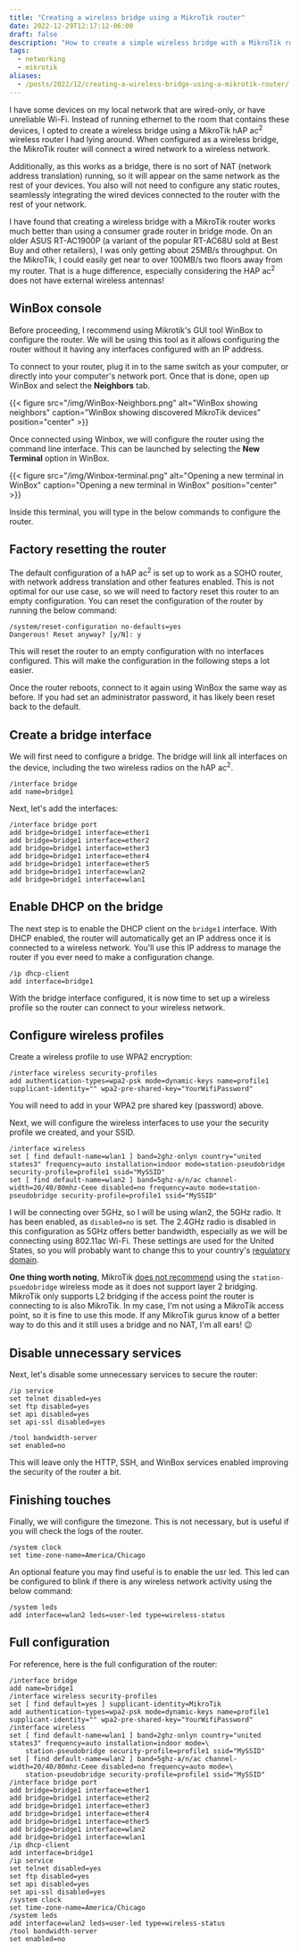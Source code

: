 ```yaml
---
title: "Creating a wireless bridge using a MikroTik router"
date: 2022-12-29T12:17:12-06:00
draft: false
description: "How to create a simple wireless bridge with a MikroTik router."
tags:
  - networking
  - mikrotik
aliases:
  - /posts/2022/12/creating-a-wireless-bridge-using-a-mikrotik-router/
---
```


I have some devices on my local network that are wired-only, or have unreliable
Wi-Fi. Instead of running ethernet to the room that contains these devices,
I opted to create a wireless bridge using a MikroTik hAP ac<sup>2</sup>
wireless router I had lying around. When configured as a wireless bridge, the
MikroTik router will connect a wired network to a wireless network.

<!-- more -->

Additionally, as this works as a bridge, there is no sort of NAT (network
address translation) running, so it will appear on the same network as the rest
of your devices. You also will not need to configure any static routes,
seamlessly integrating the wired devices connected to the router with the rest
of your network.

I have found that creating a wireless bridge with a MikroTik router works much
better than using a consumer grade router in bridge mode. On an older ASUS
RT-AC1900P (a variant of the popular RT-AC68U sold at Best Buy and other
retailers), I was only getting about 25MB/s throughput. On the MikroTik, I
could easily get near to over 100MB/s two floors away from my router. That is a
huge difference, especially considering the HAP ac<sup>2</sup> does not have
external wireless antennas!

## WinBox console

Before proceeding, I recommend using Mikrotik's GUI tool WinBox to configure
the router. We will be using this tool as it allows configuring the router
without it having any interfaces configured with an IP address. 

To connect to your router, plug it in to the same switch as your computer, or
directly into your computer's network port. Once that is done, open up WinBox
and select the **Neighbors** tab.

{{< figure
  src="/img/WinBox-Neighbors.png"
  alt="WinBox showing neighbors"
  caption="WinBox showing discovered MikroTik devices"
  position="center" >}}

Once connected using Winbox, we will configure the router using the command
line interface. This can be launched by selecting the **New Terminal** option
in WinBox.

{{< figure
  src="/img/Winbox-terminal.png"
  alt="Opening a new terminal in WinBox"
  caption="Opening a new terminal in WinBox"
  position="center" >}}

Inside this terminal, you will type in the below commands to configure the
router.

## Factory resetting the router

The default configuration of a hAP ac<sup>2</sup> is set up to work as a SOHO
router, with network address translation and other features enabled. This is
not optimal for our use case, so we will need to factory reset this router to
an empty configuration. You can reset the configuration of the router by
running the below command:

```
/system/reset-configuration no-defaults=yes
Dangerous! Reset anyway? [y/N]: y
```

This will reset the router to an empty configuration with no interfaces
configured. This will make the configuration in the following steps a lot
easier.

Once the router reboots, connect to it again using WinBox the same way as
before. If you had set an administrator password, it has likely been reset back
to the default.

## Create a bridge interface

We will first need to configure a bridge. The bridge will link all interfaces
on the device, including the two wireless radios on the hAP ac<sup>2</sup>.

```
/interface bridge
add name=bridge1
```

Next, let's add the interfaces:

```
/interface bridge port
add bridge=bridge1 interface=ether1
add bridge=bridge1 interface=ether2
add bridge=bridge1 interface=ether3
add bridge=bridge1 interface=ether4
add bridge=bridge1 interface=ether5
add bridge=bridge1 interface=wlan2
add bridge=bridge1 interface=wlan1
```

## Enable DHCP on the bridge

The next step is to enable the DHCP client on the `bridge1` interface. With
DHCP enabled, the router will automatically get an IP address once it is
connected to a wireless network. You'll use this IP address to manage the
router if you ever need to make a configuration change.

```
/ip dhcp-client
add interface=bridge1
```

With the bridge interface configured, it is now time to set up a wireless
profile so the router can connect to your wireless network.

## Configure wireless profiles

Create a wireless profile to use WPA2 encryption:

```
/interface wireless security-profiles
add authentication-types=wpa2-psk mode=dynamic-keys name=profile1 supplicant-identity="" wpa2-pre-shared-key="YourWifiPassword"
```

You will need to add in your WPA2 pre shared key (password) above. 

Next, we will configure the wireless interfaces to use your the security
profile we created, and your SSID.

```
/interface wireless
set [ find default-name=wlan1 ] band=2ghz-onlyn country="united states3" frequency=auto installation=indoor mode=station-pseudobridge security-profile=profile1 ssid="MySSID"
set [ find default-name=wlan2 ] band=5ghz-a/n/ac channel-width=20/40/80mhz-Ceee disabled=no frequency=auto mode=station-pseudobridge security-profile=profile1 ssid="MySSID"
```

I will be connecting over 5GHz, so I will be using wlan2, the 5GHz radio. It has
been enabled, as `disabled=no` is set. The 2.4GHz radio is disabled in this 
configuration as 5GHz offers better bandwidth, especially as we will be
connecting using 802.11ac Wi-Fi. These settings are used for the United States,
so you will probably want to change this to your country's
[regulatory domain][0].

**One thing worth noting**, MikroTik [does not recommend][1] using the
`station-psuedobridge` wireless mode as it does not support layer 2 bridging.
MikroTik only supports L2 bridging if the access point the router is connecting
to is also MikroTik. In my case, I'm not using a MikroTik access point, so it is
fine to use this mode. If any MikroTik gurus know of a better way to do this
and it still uses a bridge and no NAT, I'm all ears! 😉

## Disable unnecessary services

Next, let's disable some unnecessary services to secure the router:

```
/ip service
set telnet disabled=yes
set ftp disabled=yes
set api disabled=yes
set api-ssl disabled=yes

/tool bandwidth-server
set enabled=no
```

This will leave only the HTTP, SSH, and WinBox services enabled improving the
security of the router a bit.

## Finishing touches

Finally, we will configure the timezone. This is not necessary, but is useful if
you will check the logs of the router.

```
/system clock
set time-zone-name=America/Chicago
```

An optional feature you may find useful is to enable the usr led. This led can
be configured to blink if there is any wireless network activity using the
below command:

```
/system leds
add interface=wlan2 leds=user-led type=wireless-status
```

## Full configuration

For reference, here is the full configuration of the router:

```
/interface bridge
add name=bridge1
/interface wireless security-profiles
set [ find default=yes ] supplicant-identity=MikroTik
add authentication-types=wpa2-psk mode=dynamic-keys name=profile1 supplicant-identity="" wpa2-pre-shared-key="YourWifiPassword"
/interface wireless
set [ find default-name=wlan1 ] band=2ghz-onlyn country="united states3" frequency=auto installation=indoor mode=\
    station-pseudobridge security-profile=profile1 ssid="MySSID"
set [ find default-name=wlan2 ] band=5ghz-a/n/ac channel-width=20/40/80mhz-Ceee disabled=no frequency=auto mode=\
    station-pseudobridge security-profile=profile1 ssid="MySSID"
/interface bridge port
add bridge=bridge1 interface=ether1
add bridge=bridge1 interface=ether2
add bridge=bridge1 interface=ether3
add bridge=bridge1 interface=ether4
add bridge=bridge1 interface=ether5
add bridge=bridge1 interface=wlan2
add bridge=bridge1 interface=wlan1
/ip dhcp-client
add interface=bridge1
/ip service
set telnet disabled=yes
set ftp disabled=yes
set api disabled=yes
set api-ssl disabled=yes
/system clock
set time-zone-name=America/Chicago
/system leds
add interface=wlan2 leds=user-led type=wireless-status
/tool bandwidth-server
set enabled=no
```

[0]:https://networktik.com/mikrotik-frequency-modes/
[1]:https://wiki.mikrotik.com/wiki/Manual:Wireless_Station_Modes#Mode_station-pseudobridge

